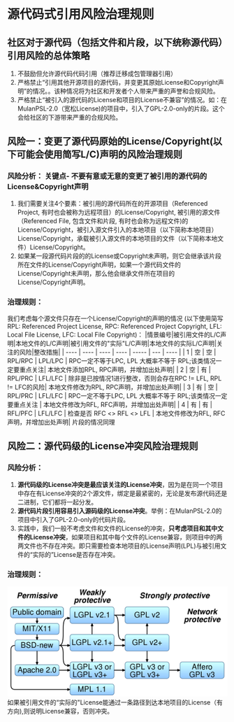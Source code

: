 # 源代码式引用风险治理规则
## 社区对于源代码（包括文件和片段，以下统称源代码）引用风险的总体策略
1. 不鼓励但允许源代码代码引用（推荐迁移成包管理器引用）
2. 严格禁止“引用其他开源项目的源代码，并变更其原始License和Copyright声明”的情况。。该种情况将为社区和开发者个人带来严重的声誉和合规风险。
3. 严格禁止“被引入的源代码的License和项目的License不兼容”的情况。如：在MulanPSL-2.0（宽松License)的项目中，引入了GPL-2.0-only的片段。这个会给社区的下游带来严重的合规风险。
## 风险一：变更了源代码原始的License/Copyright(以下可能会使用简写L/C)声明的风险治理规则
### 风险分析： **关键点**- 不要有意或无意的变更了被引用的源代码的License&Copyright声明  
1. 我们需要关注4个要素：被引用的源代码所在的开源项目（Referenced Project, 有时也会被称为远程项目）的License/Copyright, 被引用的源文件（Referenced File, 包含文件和片段, 有时也会称为远程文件)的License/Copyright，被引入源文件引入的本地项目（以下简称本地项目）License/Copyright，承载被引入源文件的本地项目的文件（以下简称本地文件）License/Copyright。
2. 如果某一段源代码片段的的License或Copyright未声明，则它会继承该片段所在文件的License/Copyright声明，如果一个源代码文件的License/Copyright未声明，那么他会继承文件所在项目的License/Copyright声明。
### 治理规则：
我们考虑每个源文件只存在一个License/Copyright的声明的情况 (以下使用简写 RPL: Referenced Project License, RPC: Referenced Project Copyright, LFL: Local File License, LFC: Local File Copyright)：
|情景编号|被引用文件的L/C声明|本地文件的L/C声明|被引用文件的"实际"L/C声明|本地文件的实际L/C声明|关注的风险|整改措施|
| ---- |      ----      |     ----      |        ----          |     -----       | ---     | ---- |
| 1 |        空      |     空         |   RPL/RPC           |    LPL/LPC      | RPC一定不等于LPC, LPL 大概率不等于 RPL;该类情况一定要重点关注| 本地文件添加RPL, RPC声明，并增加出处声明|
| 2 |        空      |     有         |   RPL/PRC           |    LFL/LFC      | 除非是已按情况1进行整改，否则会存在RPC != LFL, RPL != LFC的风险| 本地文件修改为RPL, RPC声明，并增加出处声明|
| 3 |        有      |     空         |   RPL/PRC           |    LFL/LFC      | RPC一定不等于LPC, LPL 大概率不等于 RPL;该类情况一定要重点关注 | 本地文件修改为RFL, RFC声明，并增加出处声明|
| 4 |        有      |     有         |   RFL/PFC           |    LFL/LFC      | 检查是否 RFC <> RFL <> LFL | 本地文件修改为RFL, RFC声明，并增加出处声明|
片段的情况同理

## 风险二：源代码级的License冲突风险治理规则
### 风险分析：
1. **源代码级的License冲突是最应该关注的License冲突**，因为是在同一个项目中存在有License冲突的2个源文件，绑定是最紧密的，无论是发布源代码还是二进制，它们都将一起分发。
2. **源代码片段引用容易引入源码级的License冲突**。举例：在MulanPSL-2.0的项目中引入了GPL-2.0-only的代码片段。
3. 实践中，我们一般不考虑文件和文件的License的冲突，**只考虑项目和其中文件的License冲突**，如果项目和其中每个文件的License兼容，则项目中的两两文件也不存在冲突。即只需要检查本地项目的License声明(LPL)与被引用文件的“实际的”License是否存在冲突。
### 治理规则：
![license兼容表](./Floss-license-slide-image.svg.png)
如果被引用文件的“实际的"License能通过一条路径到达本地项目的License（有方向),则说明License兼容，否则冲突。





